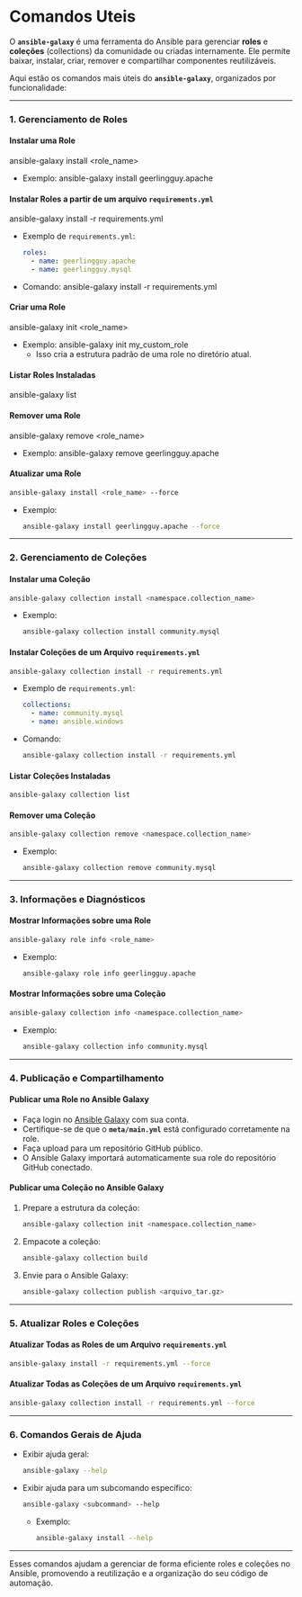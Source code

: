 # Comandos Uteis

O **`ansible-galaxy`** é uma ferramenta do Ansible para gerenciar **roles** e **coleções** (collections) da comunidade ou criadas internamente. Ele permite baixar, instalar, criar, remover e compartilhar componentes reutilizáveis.

Aqui estão os comandos mais úteis do **`ansible-galaxy`**, organizados por funcionalidade:

---

### **1. Gerenciamento de Roles**

#### **Instalar uma Role**
ansible-galaxy install <role_name>

- Exemplo:
  ansible-galaxy install geerlingguy.apache

#### **Instalar Roles a partir de um arquivo `requirements.yml`**
ansible-galaxy install -r requirements.yml
- Exemplo de `requirements.yml`:
  ```yaml
  roles:
    - name: geerlingguy.apache
    - name: geerlingguy.mysql
  ```
- Comando:
  ansible-galaxy install -r requirements.yml

#### **Criar uma Role**
ansible-galaxy init <role_name>

- Exemplo:
  ansible-galaxy init my_custom_role
  - Isso cria a estrutura padrão de uma role no diretório atual.

#### **Listar Roles Instaladas**
ansible-galaxy list

#### **Remover uma Role**
ansible-galaxy remove <role_name>
- Exemplo:
  ansible-galaxy remove geerlingguy.apache

#### **Atualizar uma Role**
```bash
ansible-galaxy install <role_name> --force
```
- Exemplo:
  ```bash
  ansible-galaxy install geerlingguy.apache --force
  ```

---

### **2. Gerenciamento de Coleções**

#### **Instalar uma Coleção**
```bash
ansible-galaxy collection install <namespace.collection_name>
```
- Exemplo:
  ```bash
  ansible-galaxy collection install community.mysql
  ```

#### **Instalar Coleções de um Arquivo `requirements.yml`**
```bash
ansible-galaxy collection install -r requirements.yml
```
- Exemplo de `requirements.yml`:
  ```yaml
  collections:
    - name: community.mysql
    - name: ansible.windows
  ```
- Comando:
  ```bash
  ansible-galaxy collection install -r requirements.yml
  ```

#### **Listar Coleções Instaladas**
```bash
ansible-galaxy collection list
```

#### **Remover uma Coleção**
```bash
ansible-galaxy collection remove <namespace.collection_name>
```
- Exemplo:
  ```bash
  ansible-galaxy collection remove community.mysql
  ```

---

### **3. Informações e Diagnósticos**

#### **Mostrar Informações sobre uma Role**
```bash
ansible-galaxy role info <role_name>
```
- Exemplo:
  ```bash
  ansible-galaxy role info geerlingguy.apache
  ```

#### **Mostrar Informações sobre uma Coleção**
```bash
ansible-galaxy collection info <namespace.collection_name>
```
- Exemplo:
  ```bash
  ansible-galaxy collection info community.mysql
  ```

---

### **4. Publicação e Compartilhamento**

#### **Publicar uma Role no Ansible Galaxy**
- Faça login no [Ansible Galaxy](https://galaxy.ansible.com) com sua conta.
- Certifique-se de que o **`meta/main.yml`** está configurado corretamente na role.
- Faça upload para um repositório GitHub público.
- O Ansible Galaxy importará automaticamente sua role do repositório GitHub conectado.

#### **Publicar uma Coleção no Ansible Galaxy**
1. Prepare a estrutura da coleção:
   ```bash
   ansible-galaxy collection init <namespace.collection_name>
   ```
2. Empacote a coleção:
   ```bash
   ansible-galaxy collection build
   ```
3. Envie para o Ansible Galaxy:
   ```bash
   ansible-galaxy collection publish <arquivo_tar.gz>
   ```

---

### **5. Atualizar Roles e Coleções**

#### **Atualizar Todas as Roles de um Arquivo `requirements.yml`**
```bash
ansible-galaxy install -r requirements.yml --force
```

#### **Atualizar Todas as Coleções de um Arquivo `requirements.yml`**
```bash
ansible-galaxy collection install -r requirements.yml --force
```

---

### **6. Comandos Gerais de Ajuda**

- Exibir ajuda geral:
  ```bash
  ansible-galaxy --help
  ```

- Exibir ajuda para um subcomando específico:
  ```bash
  ansible-galaxy <subcommand> --help
  ```
  - Exemplo:
    ```bash
    ansible-galaxy install --help
    ```

---

Esses comandos ajudam a gerenciar de forma eficiente roles e coleções no Ansible, promovendo a reutilização e a organização do seu código de automação.